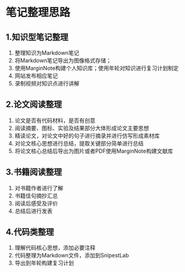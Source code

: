 # 笔记整理思路

## 1.知识型笔记整理

1. 整理知识为Markdown笔记
2. 将Markdown笔记导出为图像格式存储；
3. 使用MarginNote构建个人知识库；使用年轮对知识进行复习计划制定
4. 网站发布相应笔记
5. 录制视频对知识点进行讲解

## 2.论文阅读整理

1. 论文是否有代码材料，是否有创意
2. 阅读摘要、图标、实验及结果部分大体形成论文主要思想
3. 精读论文，对论文中好的句子进行摘录并进行仿写形成素材库
4. 对论文核心思想进行总结，提取关键部分简单进行总结
5. 将论文核心总结后导出为图片或者PDF使用MarginNote构建文献库

## 3.书籍阅读整理

1. 对书籍作者进行了解
2. 书籍佳句摘抄汇总
3. 阅读后感受及评价
4. 总结后进行发表

## 4.代码类整理

1. 理解代码核心思想，添加必要注释
2. 代码整理为Markdown文件，添加到SnipestLab
3. 导出到年轮构建复习计划



